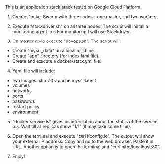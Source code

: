  This is an application stack stack tested on Google Cloud Platform‎.

1. Create Docker Swarm with three nodes - one master, and two workers. 

2. Execute "stackdriver.sh" on all three nodes. The script will install a monitoring agent. 
p.s For monitoring I will use  Stackdriver. 

3. On master node execute "devops.sh". The script will: 
- Create "mysql_data" on a local machine
- Create "app" directory (for index.html file).
- Create and execute a docker-stack.yml file. 

4. Yaml file will include: 
- two images: 
       php:7.0-apache
       mysql:latest
- volumes
- networks
- ports
- passwords
- restart policy
- environment 

5. "docker service ls" gives us information about the status of the service. 
p.s. Wait till all replicas show "1/1" (it may take some time).

6. Open the terminal and execute "curl ifconfig.io".  The output will show your external IP address. Copy and go to the web browser. Paste it in URL. Another option is to open the terminal and "curl http:/localhost:80".   

7.  Enjoy! 
